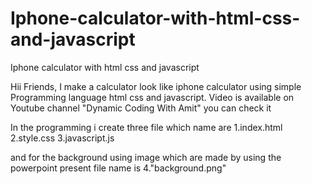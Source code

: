 # Iphone-calculator-with-html-css-and-javascript
Iphone calculator with html css and javascript

Hii Friends,
          I make a calculator look like iphone calculator using simple Programming language html css and javascript.
          Video is available on Youtube channel
          "Dynamic Coding With Amit"
          you can check it 
          
In the programming i create three file which name are
1.index.html
2.style.css
3.javascript.js

and for the background using image which are made by using the powerpoint present 
file name is 
4."background.png" 


